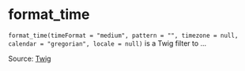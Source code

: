 # format_time

`format_time(timeFormat = "medium", pattern = "", timezone = null, calendar = "gregorian", locale = null)` is a Twig filter to ...


Source: [Twig](https://twig.symfony.com/format_time)